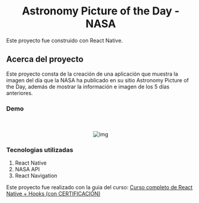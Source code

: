 <h1 align="center">Astronomy Picture of the Day - NASA </h1>

Este proyecto fue construido con React Native.

## Acerca del proyecto

Este proyecto consta de la creación de una aplicación que muestra la imagen del día que la NASA ha publicado en su sitio Astronomy Picture of the Day, además de mostrar la información e imagen de los 5 días anteriores.



### Demo

<br>
 <div align="center">
    <br>
    <img src="./src/assets/apod.gif" alt="img" width="auto" height="auto" />
    <br>
</div>

### Tecnologias utilizadas
1. React Native
2. NASA API
3. React Navigation

Este proyecto fue realizado con la guia del curso: [Curso completo de React Native + Hooks (con CERTIFICACIÓN)](https://www.youtube.com/watch?v=Dl8x8EWXq8s&t=6204s)
